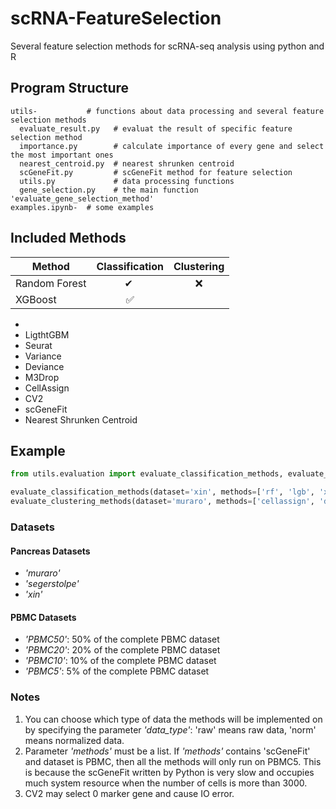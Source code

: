 # scRNA-FeatureSelection
Several feature selection methods for scRNA-seq analysis using python and R

## Program Structure
    utils-           # functions about data processing and several feature selection methods  
      evaluate_result.py   # evaluat the result of specific feature selection method   
      importance.py        # calculate importance of every gene and select the most important ones   
      nearest_centroid.py  # nearest shrunken centroid 
      scGeneFit.py         # scGeneFit method for feature selection
      utils.py             # data processing functions 
      gene_selection.py    # the main function 'evaluate_gene_selection_method'
    examples.ipynb-  # some examples

## Included Methods
| Method | Classification  | Clustering |
| ------------- | :-------------: | :--------: |
| Random Forest |        ✔     ️ |    ❌      |
|    XGBoost    |        ✅
- 
- LigthtGBM      
- Seurat
- Variance       
- Deviance
- M3Drop         
- CellAssign
- CV2            
- scGeneFit
- Nearest Shrunken Centroid


## Example

```python
from utils.evaluation import evaluate_classification_methods, evaluate_clustering_methods

evaluate_classification_methods(dataset='xin', methods=['rf', 'lgb', 'xgb', 'nsc', 'cv2', 'var'], data_type='raw')
evaluate_clustering_methods(dataset='muraro', methods=['cellassign', 'deviance', 'm3drop'], data_type='norm')
```
### Datasets
#### Pancreas Datasets
- *'muraro'*
- *'segerstolpe'*
- *'xin'*
#### PBMC Datasets
- *'PBMC50'*: 50% of the complete PBMC dataset
- *'PBMC20'*: 20% of the complete PBMC dataset
- *'PBMC10'*: 10% of the complete PBMC dataset
- *'PBMC5'*: 5% of the complete PBMC dataset

### Notes
1. You can choose which type of data the methods will be implemented on by specifying the parameter *'data_type'*: 'raw' means raw data, 'norm' means normalized data.
2. Parameter *'methods'* must be a list. If *'methods'* contains 'scGeneFit' and dataset is PBMC, then all the methods will only run on PBMC5. This is because the scGeneFit written by Python is very slow and occupies much system resource when the number of cells is more than 3000.
3. CV2 may select 0 marker gene and cause IO error.
